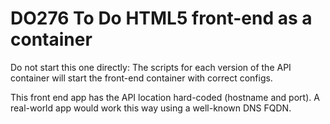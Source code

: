 # DO276 To Do HTML5 front-end as a container

Do not start this one directly: The scripts for each version of the API container will start the front-end container with correct configs.

This front end app has the API location hard-coded (hostname and port). A real-world app would work this way using a well-known DNS FQDN.

